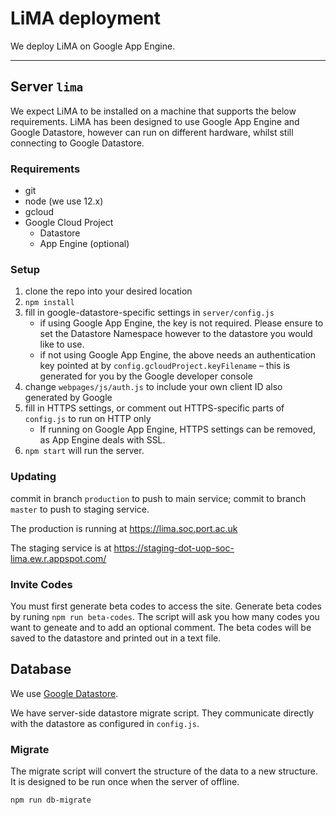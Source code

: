 # LiMA deployment

We deploy LiMA on Google App Engine.

------------------
## Server `lima`

We expect LiMA to be installed on a machine that supports the below requirements. LiMA has been designed to use Google App Engine and Google Datastore, however can run on different hardware, whilst still connecting to Google Datastore.

### Requirements

- git
- node (we use 12.x)
- gcloud
- Google Cloud Project
  - Datastore
  - App Engine (optional)

### Setup

 1. clone the repo into your desired location
 2. `npm install`
 3. fill in google-datastore-specific settings in `server/config.js`
    - if using Google App Engine, the key is not required. Please ensure to set the Datastore Namespace however to the datastore you would like to use.
    - if not using Google App Engine, the above needs an authentication key pointed at by `config.gcloudProject.keyFilename` – this is generated for you by the Google developer console
 4. change `webpages/js/auth.js` to include your own client ID also generated by Google
 5. fill in HTTPS settings, or comment out HTTPS-specific parts of `config.js` to run on HTTP only
    - If running on Google App Engine, HTTPS settings can be removed, as App Engine deals with SSL.
 6. `npm start` will run the server.

### Updating

commit in branch `production` to push to main service; commit to branch `master` to push to staging service.

The production is running at https://lima.soc.port.ac.uk

The staging service is at https://staging-dot-uop-soc-lima.ew.r.appspot.com/

### Invite Codes

You must first generate beta codes to access the site.
Generate beta codes by runing `npm run beta-codes`.
The script will ask you how many codes you want to geneate and to add an optional comment.
The beta codes will be saved to the datastore and printed out in a text file.

## Database

We use [Google Datastore](https://cloud.google.com/datastore/).

We have server-side datastore migrate script. They communicate directly with the datastore as configured in `config.js`.

### Migrate

The migrate script will convert the structure of the data to a new structure.
It is designed to be run once when the server of offline.

`npm run db-migrate`
